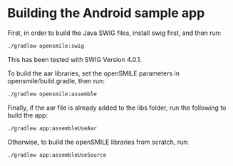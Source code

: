 # Building the Android sample app

First, in order to build the Java SWIG files, install swig first, and then run:
```bash
./gradlew opensmile:swig
```
This has been tested with SWIG Version 4.0.1.

To build the aar libraries, set the openSMILE parameters in opensmile/build.gradle, then run:
```bash
./gradlew opensmile:assemble
```

Finally, if the aar file is already added to the libs folder, run the following to build the app:
```bash
./gradlew app:assembleUseAar
```
Otherwise, to build the openSMILE libraries from scratch, run:
```bash
./gradlew app:assembleUseSource
```
